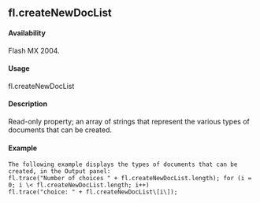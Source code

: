 ## fl.createNewDocList

#### Availability

Flash MX 2004.

#### Usage

fl.createNewDocList

#### Description

Read-only property; an array of strings that represent the various types of documents that can be created.

#### Example

```
The following example displays the types of documents that can be created, in the Output panel:
fl.trace("Number of choices " + fl.createNewDocList.length); for (i = 0; i \< fl.createNewDocList.length; i++)
fl.trace("choice: " + fl.createNewDocList\[i\]);

```